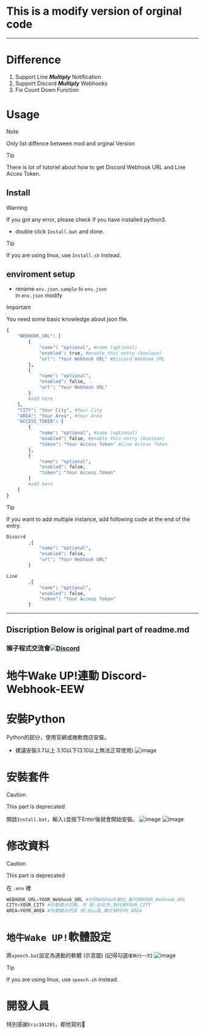 # This is a modify version of orginal code
---
# Difference
1. Support Line ***Multiply*** Notification
2. Support Discord ***Multiply*** Webhooks
3. Fix Count Down Function

# Usage
> [!NOTE]   
> Only list diffence between mod and orginal Version

> [!TIP]    
> There is lot of tutoriel about how to get Discord Webhook URL and Line Acces Token.

## Install

> [!WARNING]    
> If you got any error, please check if you have installed python3.

* double click ```Install.bat``` and done.
> [!TIP]    
> If you are using linux, use ```Install.sh``` instead.

## enviroment setup
* rename `env.json.sample` to `env.json`<br>
in `env.json` modify

> [!IMPORTANT]  
> You need some basic knowledge about json file.

```py
{
    "WEBHOOK_URL": [
        {
            "name": "optional", #name (optional)
            "enabled": true, #enable this entry (boolean)
            "url": "Your Webhook URL" #Discord Webhook URL
        },
        {
            "name": "optional",
            "enabled": false,
            "url": "Your Webhook URL"
        }
        #add here
    ],
    "CITY": "Your City", #Your City
    "AREA": "Your Area", #Your Area
    "ACCESS_TOKEN": [
        {
            "name": "optional", #name (optional)
            "enabled": false, #enable this entry (boolean)
            "token": "Your Access Token" #Line Access Token
        },
        {
            "name": "optional",
            "enabled": false,
            "token": "Your Access Token"
        }
        #add here
    ]
}
``` 

> [!TIP]    
> If you want to add multiple instance, add following code at the end of the entry.

```py
Disocrd
        ,{
            "name": "optional",
            "enabled": false,
            "url": "Your Webhook URL"
        }

Line 
        ,{
            "name": "optional",
            "enabled": false,
            "token": "Your Access Token"
        }
```
---
## Discription Below is original part of readme.md  
### 猴子程式交流會[![Discord](https://discord.com/api/guilds/808241076657717268/widget.png)](https://discord.gg/rCZeuaucjf)
# 地牛Wake UP!連動 Discord-Webhook-EEW

# 安裝Python
Python的部分，使用官網或微軟商店安裝。
* 建議安裝3.7以上 3.10以下(3.10以上無法正常使用)
![image](https://cdn.discordapp.com/attachments/829731415435903018/902558511806943252/unknown.png)
# 安裝套件

> [!CAUTION]  
> This part is deprecated

開啟`Install.bat`，輸入`1`並按下Enter後就會開始安裝。
![image](https://cdn.discordapp.com/attachments/829731415435903018/902556564878164059/unknown.png)
![image](https://cdn.discordapp.com/attachments/829731415435903018/909467601082646548/unknown.png)

# 修改資料

> [!CAUTION]  
> This part is deprecated

在 `.env` 裡
```py
WEBHOOK_URL=YOUR_Webhook_URL #你的Webhook網址,取代掉YOUR_Webhook_URL
CITY=YOUR_CITY #你要顯示的縣、市 例:台北市,取代掉YOUR_CITY
AREA=YOYR_AREA #你要顯示的區 例:松山區,取代掉YOYR_AREA
```
# `地牛Wake UP!`軟體設定
將`speech.bat`設定為連動的軟體 (示意圖)
(記得勾選`僅執行一次`)
![image](https://cdn.discordapp.com/attachments/829731415435903018/902568066133680158/2021-10-26_224139.png)

> [!TIP]    
> If you are using linux, use ```speech.sh``` instead.

# 開發人員
特別感謝`Eric101201`，都他寫的🛐